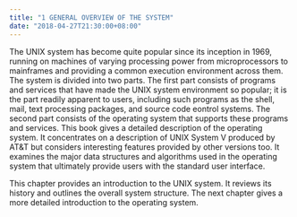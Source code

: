 ```yaml
---
title: "1 GENERAL OVERVIEW OF THE SYSTEM"
date: "2018-04-27T21:30:00+08:00"
---
```


The UNIX system has become quite popular since its inception in 1969, running on machines of varying processing power from microprocessors to mainframes and providing a common execution environment across them. The system is divided into two parts. The first part consists of programs and services that have made the UNIX system environment so popular; it is the part readily apparent to users, including such programs as the shell, mail, text processing packages, and source code eontrol systems. The second part consists of the operating system that supports these programs and services. This book gives a detailed description of the operating system. It concentrates on a description of UNIX System V produced by AT&T but considers interesting features provided by other versions too. It examines the major data structures and algorithms used in the operating system that ultimately provide users with the standard user interface.

This chapter provides an introduction to the UNIX system. It reviews its history and outlines the overall system structure. The next chapter gives a more detailed introduction to the operating system.
